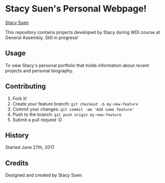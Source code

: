 # Stacy Suen's Personal Webpage!

[Stacy Suen](http://stacysuen.rocks)

This repository contains projects developed by Stacy during WDI course at General Assembly.
 Still in progress! 
 
 
## Usage

To view Stacy's personal portfolio that holds information about recent projects and personal biography.

## Contributing

1. Fork it!
2. Create your feature branch: `git checkout -b my-new-feature`
3. Commit your changes: `git commit -am 'Add some feature'`
4. Push to the branch: `git push origin my-new-feature`
5. Submit a pull request :D

## History

Started June 27th, 2017.

## Credits

Designed and created by Stacy Suen.
